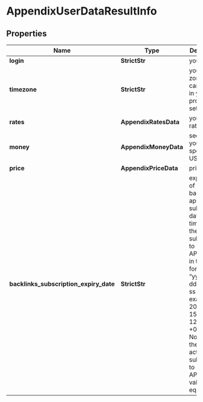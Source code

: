 # AppendixUserDataResultInfo


## Properties

| Name | Type | Description | Notes |
|------------ | ------------- | ------------- | -------------|
**login** | **StrictStr** | your login |[optional]|
**timezone** | **StrictStr** | your time zone<br>can be set in your profile settings |[optional]|
**rates** | **AppendixRatesData** | your API rates |[optional]|
**money** | **AppendixMoneyData** | section of your spending, USD |[optional]|
**price** | **AppendixPriceData** | pricing |[optional]|
**backlinks_subscription_expiry_date** | **StrictStr** | expiry date of the backlinks api subscription<br>date and time when the current subscription to Backlinks API expires;<br>in the UTC format: “yyyy-mm-dd hh-mm-ss +00:00”<br>example:<br>2025-06-15 12:57:46 +00:00<br>Note: if there is no active subscription to Backlinks API, the value equals null |[optional]|
